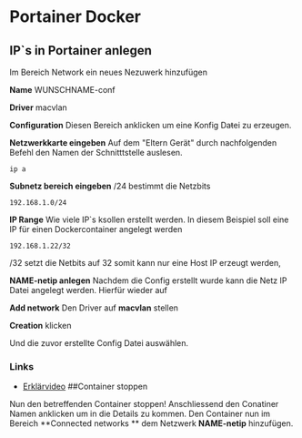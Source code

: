 # Portainer Docker

## IP`s in Portainer anlegen

Im Bereich Network ein neues Nezuwerk hinzufügen

**Name** 
WUNSCHNAME-conf

**Driver**
macvlan

**Configuration**
Diesen Bereich anklicken um eine Konfig Daŧei zu erzeugen.

**Netzwerkkarte eingeben**
Auf dem "Eltern Gerät" durch nachfolgenden Befehl den Namen der Schnitttstelle auslesen.
```
ip a
```
**Subnetz bereich eingeben**
/24 bestimmt die Netzbits
```
192.168.1.0/24
```
**IP Range**
Wie viele IP`s ksollen erstellt werden.
In diesem Beispiel soll eine IP für einen Dockercontainer angelegt werden
```
192.168.1.22/32
```
/32 setzt die Netbits auf 32 somit kann nur eine Host IP erzeugt werden,

**NAME-netip anlegen**
Nachdem die Config erstellt wurde kann die Netz IP Datei angelegt werden. Hierfür wieder auf

**Add network**
Den Driver auf **macvlan** stellen

**Creation** klicken

Und die zuvor erstellte Config Datei auswählen.

### Links
+ [Erklärvideo](https://www.youtube.com/watch?v=bqBtYCgc53M)
##Container stoppen

Nun den betreffenden Container stoppen!
Anschliessend den Conatiner Namen anklicken um in die Details zu kommen. Den Container nun im Bereich **Connected networks ** dem Netzwerk **NAME-netip** hinzufügen.

